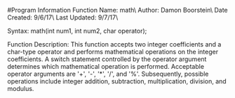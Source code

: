 #Program Information
Function Name: math\\
Author: Damon Boorstein\\
Date Created: 9/6/17\\
Last Updated: 9/7/17\\

Syntax: math(int num1, int num2, char operator);

Function Description: This function accepts two integer coefficients and a char-type operator and performs mathematical operations on the integer coefficients. A switch statement controlled by the operator argument determines which mathematical operation is performed. Acceptable operator arguments are '+', '-', '*', '/', and '%'. Subsequently, possible operations include integer addition, subtraction, multiplication, division, and modulus.